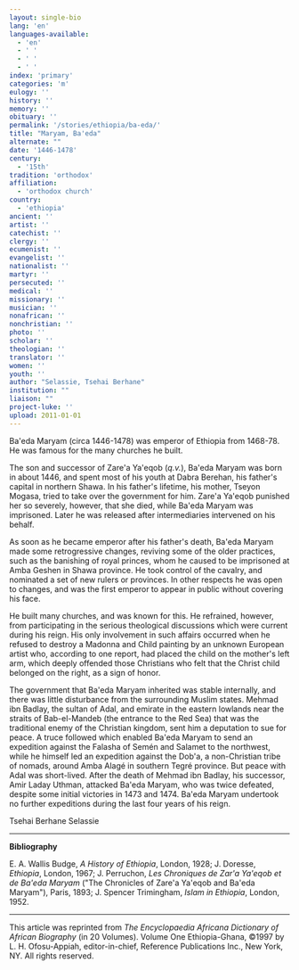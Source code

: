 ```yaml
---
layout: single-bio
lang: 'en'
languages-available:
  - 'en'
  - ' '
  - ' '
  - ' '
index: 'primary'
categories: 'm'
eulogy: ''
history: ''
memory: ''
obituary: ''
permalink: '/stories/ethiopia/ba-eda/'
title: "Maryam, Ba'eda"
alternate: ""
date: '1446-1478'
century:
  - '15th'
tradition: 'orthodox'
affiliation:
  - 'orthodox church'
country:
  - 'ethiopia'
ancient: ''
artist: ''
catechist: ''
clergy: ''
ecumenist: ''
evangelist: ''
nationalist: ''
martyr: ''
persecuted: ''
medical: ''
missionary: ''
musician: ''
nonafrican: ''
nonchristian: ''
photo: ''
scholar: ''
theologian: ''
translator: ''
women: ''
youth: ''
author: "Selassie, Tsehai Berhane"
institution: ""
liaison: ""
project-luke: ''
upload: 2011-01-01
---
```




Ba'eda Maryam (circa 1446-1478) was emperor of Ethiopia from 1468-78. He was famous for the many churches he built.

The son and successor of Zare'a Ya'eqob (*q.v.*), Ba'eda Maryam was born in about 1446, and spent most of his youth at Dabra Berehan, his father's capital in northern Shawa. In his father's lifetime, his mother, Tseyon Mogasa, tried to take over the government for him. Zare'a Ya'eqob punished her so severely, however, that she died, while Ba'eda Maryam was imprisoned. Later he was released after intermediaries intervened on his behalf.

As soon as he became emperor after his father's death, Ba'eda Maryam made some retrogressive changes, reviving some of the older practices, such as the banishing of royal princes, whom he caused to be imprisoned at Amba Geshen in Shawa province. He took control of the cavalry, and nominated a set of new rulers or provinces. In other respects he was open to changes, and was the first emperor to appear in public without covering his face.

He built many churches, and was known for this. He refrained, however, from participating in the serious theological discussions which were current during his reign. His only involvement in such affairs occurred when he refused to destroy a Madonna and Child painting by an unknown European artist who, according to one report, had placed the child on the mother's left arm, which deeply offended those Christians who felt that the Christ child belonged on the right, as a sign of honor.

The government that Ba'eda Maryam inherited was stable internally, and there was little disturbance from the surrounding Muslim states. Mehmad ibn Badlay, the sultan of Adal, and emirate in the eastern lowlands near the straits of Bab-el-Mandeb (the entrance to the Red Sea) that was the traditional enemy of the Christian kingdom, sent him a deputation to sue for peace. A truce followed which enabled Ba'eda Maryam to send an expedition against the Falasha of Semén and Salamet to the northwest, while he himself led an expedition against the Dob'a, a non-Christian tribe of nomads, around Amba Alagé in southern Tegré province. But peace with Adal was short-lived. After the death of Mehmad ibn Badlay, his successor, Amir Laday Uthman, attacked Ba'eda Maryam, who was twice defeated, despite some initial victories in 1473 and 1474. Ba'eda Maryam undertook no further expeditions during the last four years of his reign.

Tsehai Berhane Selassie

---

**Bibliography**

E. A. Wallis Budge, *A History of Ethiopia*, London, 1928; J. Doresse, *Ethiopia*, London, 1967; J. Perruchon, *Les Chroniques de Zar'a Ya'eqob et de Ba'eda Maryam* ("The Chronicles of Zare'a Ya'eqob and Ba'eda Maryam"), Paris, 1893; J. Spencer Trimingham, *Islam in Ethiopia*, London, 1952.

---

This article was reprinted from *The Encyclopaedia Africana Dictionary of African Biography* (in 20 Volumes). Volume One Ethiopia-Ghana, &copy;1997 by L. H. Ofosu-Appiah, editor-in-chief, Reference Publications Inc., New York, NY. All rights reserved.